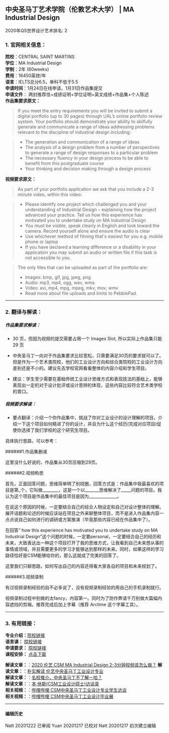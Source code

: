 ## 中央圣马丁艺术学院（伦敦艺术大学） | MA Industrial Design

2020年QS世界设计艺术排名: 2  

### 1. 官网相关信息：

**院校**：CENTRAL SAINT MARTINS  
**学位**：MA Industrial Design  
**学制**：2年 (60weeks)  
**费用**：16450英镑/年  
**语言**：IELTS总分6.5，单科不低于5.5  
**申请时间**：1月24日在线申请，1月31日作品集提交  
**申请文件**： 两封推荐信+成绩证明+学位证明+英文成绩+作品集+个人陈述  
**作品集要求原文：**   

>If you meet the entry requirements you will be invited to submit a digital portfolio (up to 30 pages) through UAL’s online portfolio review system.
Your portfolio should demonstrate your ability to skilfully generate and communicate a range of ideas addressing problems relevant to the discipline of industrial design including:

> -	The generation and communication of a range of ideas
> -	The analysis of a design problem from a number of perspectives to generate a range of design responses to a particular problem
> -	The necessary fluency in your design process to be able to benefit from this postgraduate course
> -	Your thinking and decision making through a design process

**视频要求原文：**   

> As part of your portfolio application we ask that you include a 2-3 minute video, within this video:

> - Please identify one project which challenged you and your understanding of Industrial Design – explaining how the project advanced your practice. Tell us how this experience has motivated you to undertake study on MA Industrial Design
> - You must be visible, speak clearly in English and look toward the camera. Record yourself alone and ensure the audio is clear
> - Use whichever method of filming that's easiest for you e.g. mobile phone or laptop
> - If you have declared a learning difference or a disability in your application you may submit an audio or written file if this task is not accessible to you.  


> The only files that can be uploaded as part of the portfolio are:
> - Images: bmp, gif, jpg, jpeg, png
> - Audio: mp3, mp4, ogg, wav, wma
> - Video: avi, mp4, mpg, mpeg, mkv, mov, wmv
> - Read more about file uploads and limits to PebblePad.


---


### 2. 翻译与解读：

##### 作品集要求解读：
- 30 页，但因为视频的提交需要占用一个 Images Slot, 所以实际上作品集只能29 页


- 中央圣马丁一向对于作品集要求比较宽松，只需要满足30页的要求就可以了。但是作为一个艺术类院校，他们的工业设计方向和综合类院校的工业设计方向差别还是不小的。建议先去学校官网看看整体的内容介绍和学生项目。  
- 建议：学生至少需要在基础传统工业设计思维方式和表现技法的基础上，能够表现出一定的对于设计批评或设计思辨的体现，这些内容比较符合艺术类学校的胃口。

##### 视频要求解读：

- 要点翻译：介绍一个你作品集中，挑战了你对工业设计的设计理解的项目。介绍一下这个项目如何精进了你的设计，并且为什么这个经历(完成对应项目)促使你选择了我们学校的这个研究生项目。

具体执行思路，可以参考：

######1.作品集删减

这里没什么好说的，作品集从30页压缩到29页。

######2.视频构思

首先，正面回答问题，思维简单明了别绕圈，回答方式是：作品集中我最喜欢的项目是第_个，它叫做________，这是一个以_______思维解决了_____问题的项目。我认为这个项目是作品集中的最佳项目是因为______________。

在说这个原因的时候，一定要结合自己的综合人物设定和自己对设计整体的理解。展开话题和论述的时候应该站在项目之外来聊整体项目，而不是进入作品集内容一点点说自己如何进行的调研或方案推演（毕竟那些内容已经在作品集中了）。

在回答“ how this experience has motivated you to undertake study on MA Industrial Design”这个问题的时候，一定要personal，一定要结合自己的经历和未来，大致表达出一种这个项目打开了我的思维方式，让我看到自己未来想从事的事情或领域，并且需要更多的学习才能够达到那样的未来。同时，如果这样的学习路径恰好是CSM能够给你的，那么这就成了完美的回答了。

这里我们只聊思路，如何写出自己的内容还得看大家各自的项目和未来规划了。

######3.视频录制

有过视频录制经验的自不必多说了，没有视频录制经验的用自己的手机录制就行。

视频录制过程中别做的太fancy，内容第一。同时为了防作弊请千万别做大篇幅内容遮挡的剪辑。推荐完成后加上字幕（推荐 Arctime 这个字幕工具）。




---


### 3. 有用链接：

**专业介绍：**[院校链接](http://www.arts.ac.uk/csm/courses/postgraduate/ma-industrial-design/)  
**语言课：** [院校链接](https://www.arts.ac.uk/study-at-ual/international/presessional-academic-english-programme)  
**申请要求：** [院校链接](https://www.arts.ac.uk/subjects/3d-design-and-product-design/postgraduate/ma-industrial-design-csm)  
**课程安排：** [点击下载](http://www.arts.ac.uk/media/arts/colleges/csm/courses/programme-specification-2018-19/CSM-MA-Industrial-Design-Programme-Specification_201819-Entry.pdf)


**解读文章：**：[2020 伦艺 CSM MA Industrial Design 2-3分钟视频该怎么做？](http://www.makebi.net/39293.html)
**解读文章：**：[朴实解读 伦艺中央圣马丁工业设计专业](http://www.makebi.net/27647.html)  
**解读文章：**：[名校推介，中央圣马丁不了解一哈？](http://www.makebi.net/30051.html)  
**解读文章：**：[本·休斯(CSM工业设计硕士)访谈录](http://www.makebi.net/36164.html)  
**相关视频：**：[哔哩哔哩 CSM中央圣马丁工业设计专业学生访谈](https://www.bilibili.com/video/av22601238)    
**相关视频：**：[哔哩哔哩 CSM中央圣马丁工业设计毕业展](https://www.bilibili.com/video/av22637544)  



---


#### 编辑历史  

Natt 20201222 已审阅
Yuan 20201217 已校对
Natt 20201217 初次建立编辑  
